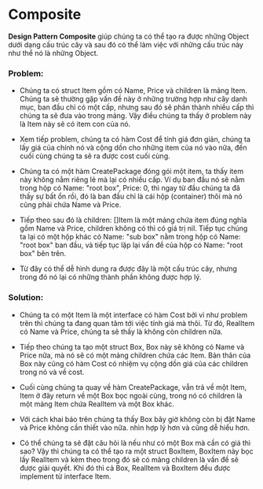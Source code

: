 # Composite

**Design Pattern Composite** giúp chúng ta có thể tạo ra được những Object dưới dạng cấu trúc cây và sau đó có thể làm việc với những cấu trúc này như thể nó là những Object.

### Problem:

- Chúng ta có struct Item gồm có Name, Price và children là mảng Item. Chúng ta sẽ thường gặp vấn đề này ở những trường hợp như cây danh mục, ban đầu chỉ có một cấp, nhưng sau đó sẽ phân thành nhiều cấp thì chúng ta sẽ đưa vào trong mảng. Vậy điều chúng ta thấy ở problem này là Item này sẽ có item con của nó.

- Xem tiếp problem, chúng ta có hàm Cost để tính giá đơn giản, chúng ta lấy giá của chính nó và cộng dồn cho những item của nó vào nữa, đến cuối cùng chúng ta sẽ ra được cost cuối cùng.

- Chúng ta có một hàm CreatePackage đóng gói một item, ta thấy item này không nằm riêng lẻ mà lại có nhiều cấp. Ví dụ ban đầu nó sẽ nằm trong hộp có Name: "root box", Price: 0, thì ngay từ đầu chúng ta đã thấy sự bất ổn rồi, đó là ban đầu chỉ là cái hộp (container) thôi mà nó cũng phải chứa Name và Price.

- Tiếp theo sau đó là children: []Item là một mảng chứa item đúng nghĩa gồm Name và Price, children không có thì có giá trị nil. Tiếp tục chúng ta lại có một hộp khác có Name: "sub box" nằm trong hộp có Name: "root box" ban đầu, và tiếp tục lặp lại vấn đề của hộp có Name: "root box" bên trên.

- Từ đây có thể dễ hình dung ra được đây là một cấu trúc cây, nhưng trong đó nó lại có những thành phần không được hợp lý.

### Solution:

- Chúng ta có một Item là một interface có hàm Cost bởi vì như problem trên thì chúng ta đang quan tâm tới việc tính giá mà thôi. Từ đó, RealItem có Name và Price, chúng ta sẽ thấy là không còn children nữa.

- Tiếp theo chúng ta tạo một struct Box, Box này sẽ không có Name và Price nữa, mà nó sẽ có một mảng children chứa các Item. Bản thân của Box này cũng có hàm Cost có nhiệm vụ cộng dồn giá của các children trong nó và về cost.

- Cuối cùng chúng ta quay về hàm CreatePackage, vẫn trả về một Item, Item ở đây return về một Box bọc ngoài cùng, trong nó có children là một mảng Item chứa RealItem và một Box khác.

- Với cách khai báo trên chúng ta thấy Box bây giờ không còn bị đặt Name và Price không cần thiết vào nữa. nhìn hợp lý hơn và cũng dễ hiểu hơn.

- Có thể chúng ta sẽ đặt câu hỏi là nếu như có một Box mà cần có giá thì sao? Vậy thì chúng ta có thể tạo ra một struct BoxItem, BoxItem này bọc lấy RealItem và kèm theo trong đó sẽ có mảng children là vấn đề sẽ được giải quyết. Khi đó thì cả Box, RealItem và BoxItem đều được implement từ interface Item.
